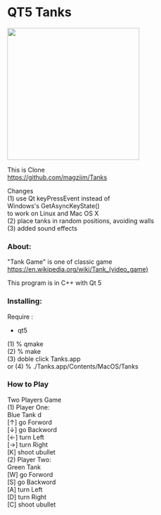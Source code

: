 QT5 Tanks
===============

<image src="https://raw.githubusercontent.com/ohwada/MAC_cpp_Samples/master/qt5/tanks/scrrenshots/bricks.png" width="300" /> <br/>

This is Clone <br/>
https://github.com/magziim/Tanks <br/>

Changes <br/>
(1) use Qt keyPressEvent  instead of <br/>
Windows's GetAsyncKeyState() <br/>
to work on Linux and Mac OS X <br/>
(2) place tanks in random positions, avoiding walls <br/>
(3) added sound effects


### About:
"Tank Game" is one of classic game <br/>
https://en.wikipedia.org/wiki/Tank_(video_game)

This program is in C++ with Qt 5 <br/>


### Installing:
Require : <br/>
- qt5 <br/>

(1) % qmake <br/>
(2) % make <br/>
(3) doble click Tanks.app  <br/>
or
(4) % ./Tanks.app/Contents/MacOS/Tanks <br/>


### How to Play
Two Players Game <br/>
(1) Player One: <br/>
Blue Tank d <br/>
[↑] go Forword <br/>
[↓] go Backword <br/>
[←] turn Left<br/>
[→]  turn Right<br/>
[K] shoot ubullet <br/>
 (2) Player Two: <br/>
Green Tank <br/>
[W] go Forword <br/>
[S] go Backword <br/>
[A] turn Left<br/>
[D]  turn Right<br/>
[C] shoot ubullet <br/>

